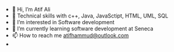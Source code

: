 - 👋 Hi, I’m Atif Ali 
- 👀 Technical skills with c++, Java, JavaSctipt, HTML, UML, SQL
- 👀 I’m interested in Software development
- 🌱 I’m currently learning software development at Seneca
- 📫 How to reach me atifhammud@outlook.com
- 

<!---
aali309/aali309 is a ✨ special ✨ repository because its `README.md` (this file) appears on your GitHub profile.
You can click the Preview link to take a look at your changes.
--->
